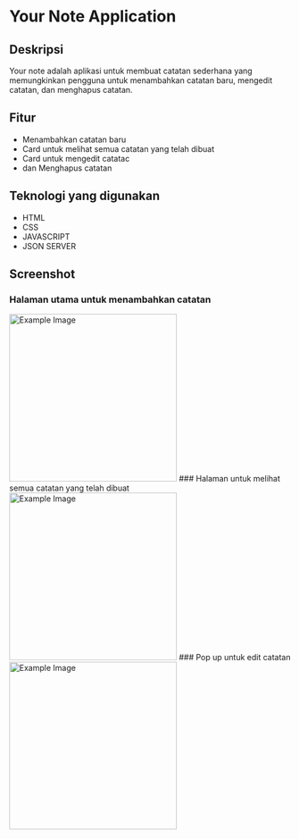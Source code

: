 # Your Note Application

## Deskripsi
Your note adalah aplikasi untuk membuat catatan sederhana yang memungkinkan pengguna untuk menambahkan catatan baru, mengedit catatan, dan menghapus catatan.

## Fitur
- Menambahkan catatan baru
- Card untuk melihat semua catatan yang telah dibuat
- Card untuk mengedit catatac
- dan Menghapus catatan

## Teknologi yang digunakan
- HTML
- CSS
- JAVASCRIPT
- JSON SERVER

## Screenshot
### Halaman utama untuk menambahkan catatan
<img src="https://github.com/user-attachments/assets/ee661cb0-16c5-40b7-bac0-3166c8f438d1" alt="Example Image" width="300">
<!-- ![Halamn utama untuk menambahkan catatan](https://github.com/user-attachments/assets/ee661cb0-16c5-40b7-bac0-3166c8f438d1) -->
### Halaman untuk melihat semua catatan yang telah dibuat
<img src="https://github.com/user-attachments/assets/f994e1e3-d6d3-46c9-be76-3d8f5c767cfc" alt="Example Image" width="300">
### Pop up untuk edit catatan
<img src="https://github.com/user-attachments/assets/97049304-9998-47a0-b0bd-2184feb873d2" alt="Example Image" width="300">
